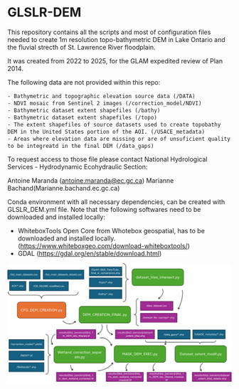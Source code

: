 # GLSLR-DEM

This repository contains all the scripts and most of configuration files needed to create 1m resolution topo-bathymetric DEM in
Lake Ontario and the fluvial strecth of St. Lawrence River floodplain.

It was created from 2022 to 2025, for the GLAM expedited review of Plan 2014.

The following data are not provided within this repo:

	- Bathymetric and topographic elevation source data (/DATA)
	- NDVI mosaic from Sentinel 2 images (/correction_model/NDVI)
	- Bathymetric dataset extent shapefiles	(/bathy)
	- Bathymetric dataset extent shapefiles	(/topo)
	- The extent shapefiles of source datasets used to create topobathy DEM in the United States portion of the AOI. (/USACE_metadata)
	- Areas where elevation data are missing or are of unsuficient quality to be integreatd in the final DEM (/data_gaps)

To request access to those file please contact National Hydrological Services - Hydrodynamic Ecohydraulic Section:

Antoine Maranda (antoine.maranda@ec.gc.ca)
Marianne Bachand(Marianne.bachand.ec.gc.ca)

Conda environment with all necessary dependencies, can be created with GLSLR_DEM.yml file.
Note that the following softwares need to be downloaded and installed locally:
- WhiteboxTools Open Core from Whotebox geospatial, has to be downloaded and installed locally. (https://www.whiteboxgeo.com/download-whiteboxtools/)
- GDAL (https://gdal.org/en/stable/download.html)

![Preview](https://raw.githubusercontent.com/eccc-Antoine/GLSLR-DEM/main/docs/assets/images/GLSLR_DEM_Workflow.png)

